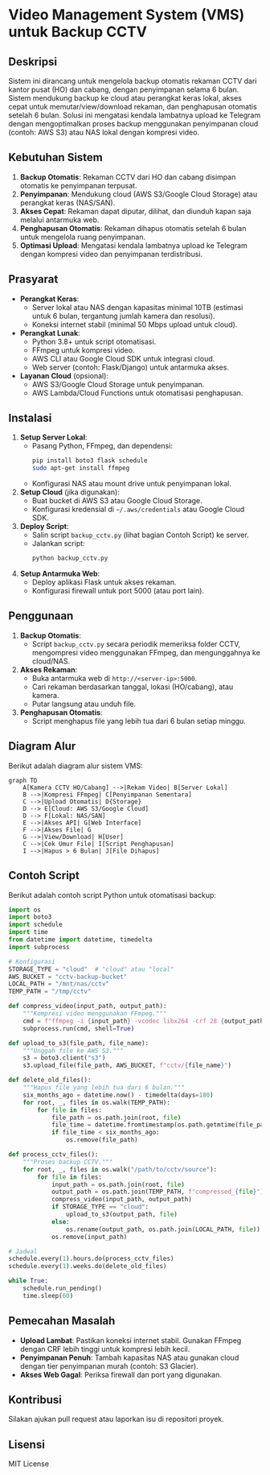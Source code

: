 # Video Management System (VMS) untuk Backup CCTV

## Deskripsi
Sistem ini dirancang untuk mengelola backup otomatis rekaman CCTV dari kantor pusat (HO) dan cabang, dengan penyimpanan selama 6 bulan. Sistem mendukung backup ke cloud atau perangkat keras lokal, akses cepat untuk memutar/view/download rekaman, dan penghapusan otomatis setelah 6 bulan. Solusi ini mengatasi kendala lambatnya upload ke Telegram dengan mengoptimalkan proses backup menggunakan penyimpanan cloud (contoh: AWS S3) atau NAS lokal dengan kompresi video.

## Kebutuhan Sistem
1. **Backup Otomatis**: Rekaman CCTV dari HO dan cabang disimpan otomatis ke penyimpanan terpusat.
2. **Penyimpanan**: Mendukung cloud (AWS S3/Google Cloud Storage) atau perangkat keras (NAS/SAN).
3. **Akses Cepat**: Rekaman dapat diputar, dilihat, dan diunduh kapan saja melalui antarmuka web.
4. **Penghapusan Otomatis**: Rekaman dihapus otomatis setelah 6 bulan untuk mengelola ruang penyimpanan.
5. **Optimasi Upload**: Mengatasi kendala lambatnya upload ke Telegram dengan kompresi video dan penyimpanan terdistribusi.

## Prasyarat
- **Perangkat Keras**:
  - Server lokal atau NAS dengan kapasitas minimal 10TB (estimasi untuk 6 bulan, tergantung jumlah kamera dan resolusi).
  - Koneksi internet stabil (minimal 50 Mbps upload untuk cloud).
- **Perangkat Lunak**:
  - Python 3.8+ untuk script otomatisasi.
  - FFmpeg untuk kompresi video.
  - AWS CLI atau Google Cloud SDK untuk integrasi cloud.
  - Web server (contoh: Flask/Django) untuk antarmuka akses.
- **Layanan Cloud** (opsional):
  - AWS S3/Google Cloud Storage untuk penyimpanan.
  - AWS Lambda/Cloud Functions untuk otomatisasi penghapusan.

## Instalasi
1. **Setup Server Lokal**:
   - Pasang Python, FFmpeg, dan dependensi:
     ```bash
     pip install boto3 flask schedule
     sudo apt-get install ffmpeg
     ```
   - Konfigurasi NAS atau mount drive untuk penyimpanan lokal.
2. **Setup Cloud** (jika digunakan):
   - Buat bucket di AWS S3 atau Google Cloud Storage.
   - Konfigurasi kredensial di `~/.aws/credentials` atau Google Cloud SDK.
3. **Deploy Script**:
   - Salin script `backup_cctv.py` (lihat bagian Contoh Script) ke server.
   - Jalankan script:
     ```bash
     python backup_cctv.py
     ```
4. **Setup Antarmuka Web**:
   - Deploy aplikasi Flask untuk akses rekaman.
   - Konfigurasi firewall untuk port 5000 (atau port lain).

## Penggunaan
1. **Backup Otomatis**:
   - Script `backup_cctv.py` secara periodik memeriksa folder CCTV, mengompresi video menggunakan FFmpeg, dan mengunggahnya ke cloud/NAS.
2. **Akses Rekaman**:
   - Buka antarmuka web di `http://<server-ip>:5000`.
   - Cari rekaman berdasarkan tanggal, lokasi (HO/cabang), atau kamera.
   - Putar langsung atau unduh file.
3. **Penghapusan Otomatis**:
   - Script menghapus file yang lebih tua dari 6 bulan setiap minggu.

## Diagram Alur
Berikut adalah diagram alur sistem VMS:

```mermaid
graph TD
    A[Kamera CCTV HO/Cabang] -->|Rekam Video| B[Server Lokal]
    B -->|Kompresi FFmpeg| C[Penyimpanan Sementara]
    C -->|Upload Otomatis| D{Storage}
    D --> E[Cloud: AWS S3/Google Cloud]
    D --> F[Lokal: NAS/SAN]
    E -->|Akses API| G[Web Interface]
    F -->|Akses File| G
    G -->|View/Download| H[User]
    C -->|Cek Umur File| I[Script Penghapusan]
    I -->|Hapus > 6 Bulan| J[File Dihapus]
```

## Contoh Script
Berikut adalah contoh script Python untuk otomatisasi backup:

```python
import os
import boto3
import schedule
import time
from datetime import datetime, timedelta
import subprocess

# Konfigurasi
STORAGE_TYPE = "cloud"  # "cloud" atau "local"
AWS_BUCKET = "cctv-backup-bucket"
LOCAL_PATH = "/mnt/nas/cctv"
TEMP_PATH = "/tmp/cctv"

def compress_video(input_path, output_path):
    """Kompresi video menggunakan FFmpeg."""
    cmd = f"ffmpeg -i {input_path} -vcodec libx264 -crf 28 {output_path}"
    subprocess.run(cmd, shell=True)

def upload_to_s3(file_path, file_name):
    """Unggah file ke AWS S3."""
    s3 = boto3.client("s3")
    s3.upload_file(file_path, AWS_BUCKET, f"cctv/{file_name}")

def delete_old_files():
    """Hapus file yang lebih tua dari 6 bulan."""
    six_months_ago = datetime.now() - timedelta(days=180)
    for root, _, files in os.walk(TEMP_PATH):
        for file in files:
            file_path = os.path.join(root, file)
            file_time = datetime.fromtimestamp(os.path.getmtime(file_path))
            if file_time < six_months_ago:
                os.remove(file_path)

def process_cctv_files():
    """Proses backup CCTV."""
    for root, _, files in os.walk("/path/to/cctv/source"):
        for file in files:
            input_path = os.path.join(root, file)
            output_path = os.path.join(TEMP_PATH, f"compressed_{file}")
            compress_video(input_path, output_path)
            if STORAGE_TYPE == "cloud":
                upload_to_s3(output_path, file)
            else:
                os.rename(output_path, os.path.join(LOCAL_PATH, file))
            os.remove(input_path)

# Jadwal
schedule.every(1).hours.do(process_cctv_files)
schedule.every(1).weeks.do(delete_old_files)

while True:
    schedule.run_pending()
    time.sleep(60)
```

## Pemecahan Masalah
- **Upload Lambat**: Pastikan koneksi internet stabil. Gunakan FFmpeg dengan CRF lebih tinggi untuk kompresi lebih kecil.
- **Penyimpanan Penuh**: Tambah kapasitas NAS atau gunakan cloud dengan tier penyimpanan murah (contoh: S3 Glacier).
- **Akses Web Gagal**: Periksa firewall dan port yang digunakan.

## Kontribusi
Silakan ajukan pull request atau laporkan isu di repositori proyek.

## Lisensi
MIT License